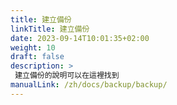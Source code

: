 ```yaml
---
title: 建立備份
linkTitle: 建立備份
date: 2023-09-14T10:01:35+02:00
weight: 10
draft: false
description: >
 建立備份的說明可以在這裡找到
manualLink: /zh/docs/backup/backup/
---
```

<script>
  window.location.href = "/zh/docs/backup/backup/";
</script>
